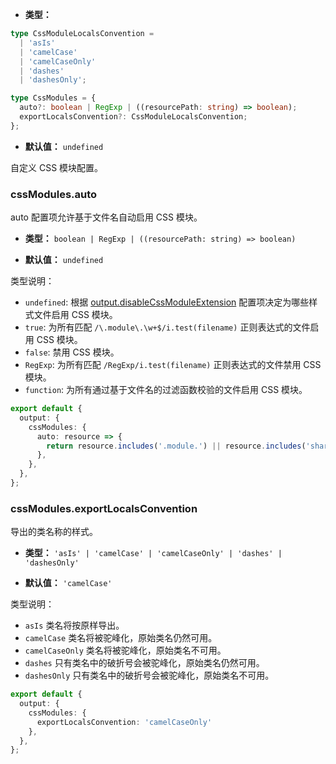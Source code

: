 - **类型：**

```ts
type CssModuleLocalsConvention =
  | 'asIs'
  | 'camelCase'
  | 'camelCaseOnly'
  | 'dashes'
  | 'dashesOnly';

type CssModules = {
  auto?: boolean | RegExp | ((resourcePath: string) => boolean);
  exportLocalsConvention?: CssModuleLocalsConvention;
};
```

- **默认值：** `undefined`

自定义 CSS 模块配置。

### cssModules.auto

auto 配置项允许基于文件名自动启用 CSS 模块。

- **类型：** `boolean | RegExp | ((resourcePath: string) => boolean)`

- **默认值：** `undefined`

类型说明：

- `undefined`: 根据 [output.disableCssModuleExtension](https://modernjs.dev/builder/api/config-output.html#outputdisablecssmoduleextension) 配置项决定为哪些样式文件启用 CSS 模块。
- `true`: 为所有匹配 `/\.module\.\w+$/i.test(filename)` 正则表达式的文件启用 CSS 模块。
- `false`: 禁用 CSS 模块。
- `RegExp`: 为所有匹配 `/RegExp/i.test(filename)` 正则表达式的文件禁用 CSS 模块。
- `function`: 为所有通过基于文件名的过滤函数校验的文件启用 CSS 模块。

```ts
export default {
  output: {
    cssModules: {
      auto: resource => {
        return resource.includes('.module.') || resource.includes('shared/');
      },
    },
  },
};
```

### cssModules.exportLocalsConvention

导出的类名称的样式。

- **类型：** `'asIs' | 'camelCase' | 'camelCaseOnly' | 'dashes' | 'dashesOnly'`

- **默认值：** `'camelCase'`

类型说明：
- `asIs` 类名将按原样导出。
- `camelCase` 类名将被驼峰化，原始类名仍然可用。
- `camelCaseOnly` 类名将被驼峰化，原始类名不可用。
- `dashes` 只有类名中的破折号会被驼峰化，原始类名仍然可用。
- `dashesOnly` 只有类名中的破折号会被驼峰化，原始类名不可用。

```ts
export default {
  output: {
    cssModules: {
      exportLocalsConvention: 'camelCaseOnly'
    },
  },
};
```
